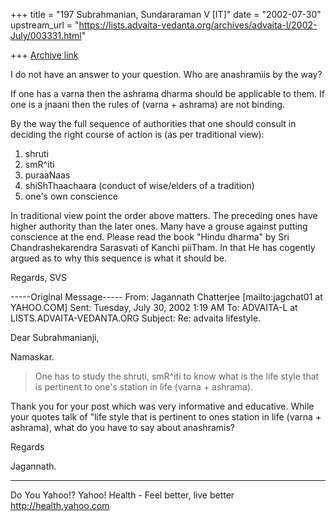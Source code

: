 +++
title = "197 Subrahmanian, Sundararaman V [IT]"
date = "2002-07-30"
upstream_url = "https://lists.advaita-vedanta.org/archives/advaita-l/2002-July/003331.html"

+++
[Archive link](https://lists.advaita-vedanta.org/archives/advaita-l/2002-July/003331.html)

I do not have an answer to your question.  Who are anashramiis by the way?

If one has a varna then the ashrama dharma should be applicable to them.
If one is a jnaani then the rules of (varna + ashrama) are not binding.

By the way the full sequence of authorities that one should consult in
deciding the right course of action is (as per traditional view):

1. shruti
2. smR^iti
3. puraaNaas
4. shiShThaachaara (conduct of wise/elders of a tradition)
5. one's own conscience

In traditional view point the order above matters.  The preceding ones have
higher authority than the later ones.  Many have a grouse against putting
conscience at the end.  Please read the book "Hindu dharma" by Sri
Chandrashekarendra Sarasvati of Kanchi piiTham.  In that He has cogently
argued as to why this sequence is what it should be.

Regards,
SVS

-----Original Message-----
From: Jagannath Chatterjee [mailto:jagchat01 at YAHOO.COM]
Sent: Tuesday, July 30, 2002 1:19 AM
To: ADVAITA-L at LISTS.ADVAITA-VEDANTA.ORG
Subject: Re: advaita lifestyle.


Dear Subrahmanianji,

Namaskar.

> One has to study the shruti, smR^iti to know
> what is the life style
> that is pertinent to one's station in life (varna +
> ashrama).

Thank you for your post which was very informative and
educative. While your quotes talk of "life style that
is pertinent to ones station in life (varna +
ashrama), what do you have to say about anashramis?

Regards

Jagannath.

__________________________________________________
Do You Yahoo!?
Yahoo! Health - Feel better, live better
http://health.yahoo.com

